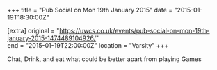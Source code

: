 +++
title = "Pub Social on Mon 19th January 2015"
date = "2015-01-19T18:30:00Z"

[extra]
original = "https://uwcs.co.uk/events/pub-social-on-mon-19th-january-2015-1474489104926/"    
end = "2015-01-19T22:00:00Z"
location = "Varsity"
+++

Chat, Drink, and eat what could be better apart from playing Games

